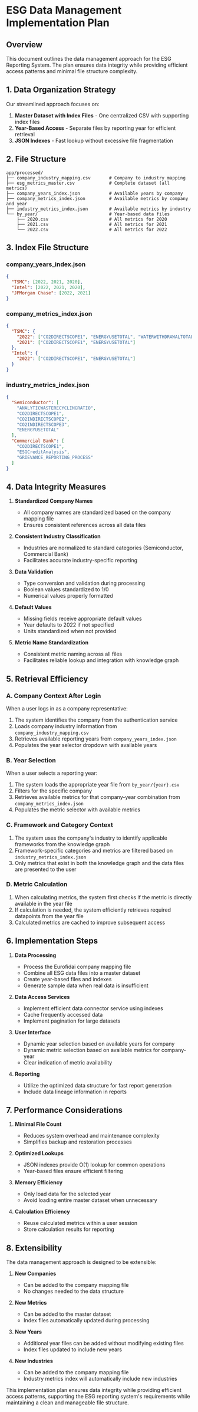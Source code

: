 # ESG Data Management Implementation Plan

## Overview

This document outlines the data management approach for the ESG Reporting System. The plan ensures data integrity while providing efficient access patterns and minimal file structure complexity.

## 1. Data Organization Strategy

Our streamlined approach focuses on:

1. **Master Dataset with Index Files** - One centralized CSV with supporting index files
2. **Year-Based Access** - Separate files by reporting year for efficient retrieval 
3. **JSON Indexes** - Fast lookup without excessive file fragmentation

## 2. File Structure

```
app/processed/
├── company_industry_mapping.csv       # Company to industry mapping
├── esg_metrics_master.csv             # Complete dataset (all metrics)
├── company_years_index.json           # Available years by company
├── company_metrics_index.json         # Available metrics by company and year
├── industry_metrics_index.json        # Available metrics by industry
└── by_year/                           # Year-based data files
    ├── 2020.csv                       # All metrics for 2020
    ├── 2021.csv                       # All metrics for 2021
    └── 2022.csv                       # All metrics for 2022
```

## 3. Index File Structure

### company_years_index.json
```json
{
  "TSMC": [2022, 2021, 2020],
  "Intel": [2022, 2021, 2020],
  "JPMorgan Chase": [2022, 2021]
}
```

### company_metrics_index.json
```json
{
  "TSMC": {
    "2022": ["CO2DIRECTSCOPE1", "ENERGYUSETOTAL", "WATERWITHDRAWALTOTAL"],
    "2021": ["CO2DIRECTSCOPE1", "ENERGYUSETOTAL"]
  },
  "Intel": {
    "2022": ["CO2DIRECTSCOPE1", "ENERGYUSETOTAL"]
  }
}
```

### industry_metrics_index.json
```json
{
  "Semiconductor": [
    "ANALYTICWASTERECYCLINGRATIO",
    "CO2DIRECTSCOPE1",
    "CO2INDIRECTSCOPE2",
    "CO2INDIRECTSCOPE3",
    "ENERGYUSETOTAL"
  ],
  "Commercial Bank": [
    "CO2DIRECTSCOPE1",
    "ESGCreditAnalysis",
    "GRIEVANCE_REPORTING_PROCESS"
  ]
}
```

## 4. Data Integrity Measures

1. **Standardized Company Names**
   - All company names are standardized based on the company mapping file
   - Ensures consistent references across all data files

2. **Consistent Industry Classification**
   - Industries are normalized to standard categories (Semiconductor, Commercial Bank)
   - Facilitates accurate industry-specific reporting

3. **Data Validation**
   - Type conversion and validation during processing
   - Boolean values standardized to 1/0
   - Numerical values properly formatted

4. **Default Values**
   - Missing fields receive appropriate default values
   - Year defaults to 2022 if not specified
   - Units standardized when not provided

5. **Metric Name Standardization**
   - Consistent metric naming across all files
   - Facilitates reliable lookup and integration with knowledge graph

## 5. Retrieval Efficiency

### A. Company Context After Login

When a user logs in as a company representative:

1. The system identifies the company from the authentication service
2. Loads company industry information from `company_industry_mapping.csv`
3. Retrieves available reporting years from `company_years_index.json`
4. Populates the year selector dropdown with available years

### B. Year Selection

When a user selects a reporting year:

1. The system loads the appropriate year file from `by_year/{year}.csv`
2. Filters for the specific company
3. Retrieves available metrics for that company-year combination from `company_metrics_index.json`
4. Populates the metric selector with available metrics

### C. Framework and Category Context

1. The system uses the company's industry to identify applicable frameworks from the knowledge graph
2. Framework-specific categories and metrics are filtered based on `industry_metrics_index.json`
3. Only metrics that exist in both the knowledge graph and the data files are presented to the user

### D. Metric Calculation

1. When calculating metrics, the system first checks if the metric is directly available in the year file
2. If calculation is needed, the system efficiently retrieves required datapoints from the year file
3. Calculated metrics are cached to improve subsequent access

## 6. Implementation Steps

1. **Data Processing**
   - Process the Eurofidai company mapping file
   - Combine all ESG data files into a master dataset
   - Create year-based files and indexes
   - Generate sample data when real data is insufficient

2. **Data Access Services**
   - Implement efficient data connector service using indexes
   - Cache frequently accessed data
   - Implement pagination for large datasets

3. **User Interface**
   - Dynamic year selection based on available years for company
   - Dynamic metric selection based on available metrics for company-year
   - Clear indication of metric availability

4. **Reporting**
   - Utilize the optimized data structure for fast report generation
   - Include data lineage information in reports

## 7. Performance Considerations

1. **Minimal File Count**
   - Reduces system overhead and maintenance complexity
   - Simplifies backup and restoration processes

2. **Optimized Lookups**
   - JSON indexes provide O(1) lookup for common operations
   - Year-based files ensure efficient filtering

3. **Memory Efficiency**
   - Only load data for the selected year
   - Avoid loading entire master dataset when unnecessary

4. **Calculation Efficiency**
   - Reuse calculated metrics within a user session
   - Store calculation results for reporting

## 8. Extensibility

The data management approach is designed to be extensible:

1. **New Companies**
   - Can be added to the company mapping file
   - No changes needed to the data structure

2. **New Metrics**
   - Can be added to the master dataset
   - Index files automatically updated during processing

3. **New Years**
   - Additional year files can be added without modifying existing files
   - Index files updated to include new years

4. **New Industries**
   - Can be added to the company mapping file
   - Industry metrics index will automatically include new industries

This implementation plan ensures data integrity while providing efficient access patterns, supporting the ESG reporting system's requirements while maintaining a clean and manageable file structure.
